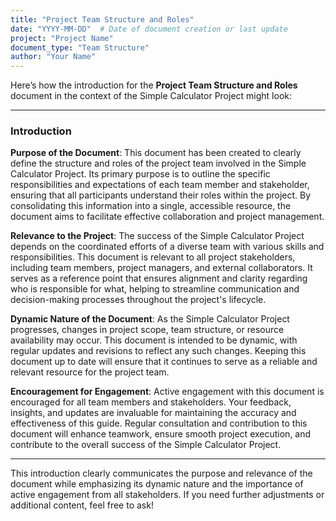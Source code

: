 ```yaml
---
title: "Project Team Structure and Roles"
date: "YYYY-MM-DD"  # Date of document creation or last update
project: "Project Name"
document_type: "Team Structure"
author: "Your Name"
---
```

Here’s how the introduction for the **Project Team Structure and Roles** document in the context of the Simple Calculator Project might look:

---

### Introduction

**Purpose of the Document**: This document has been created to clearly define the structure and roles of the project team involved in the Simple Calculator Project. Its primary purpose is to outline the specific responsibilities and expectations of each team member and stakeholder, ensuring that all participants understand their roles within the project. By consolidating this information into a single, accessible resource, the document aims to facilitate effective collaboration and project management.

**Relevance to the Project**: The success of the Simple Calculator Project depends on the coordinated efforts of a diverse team with various skills and responsibilities. This document is relevant to all project stakeholders, including team members, project managers, and external collaborators. It serves as a reference point that ensures alignment and clarity regarding who is responsible for what, helping to streamline communication and decision-making processes throughout the project's lifecycle.

**Dynamic Nature of the Document**: As the Simple Calculator Project progresses, changes in project scope, team structure, or resource availability may occur. This document is intended to be dynamic, with regular updates and revisions to reflect any such changes. Keeping this document up to date will ensure that it continues to serve as a reliable and relevant resource for the project team.

**Encouragement for Engagement**: Active engagement with this document is encouraged for all team members and stakeholders. Your feedback, insights, and updates are invaluable for maintaining the accuracy and effectiveness of this guide. Regular consultation and contribution to this document will enhance teamwork, ensure smooth project execution, and contribute to the overall success of the Simple Calculator Project.

---

This introduction clearly communicates the purpose and relevance of the document while emphasizing its dynamic nature and the importance of active engagement from all stakeholders. If you need further adjustments or additional content, feel free to ask!